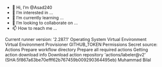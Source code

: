 - 👋 Hi, I’m @Asad240
- 👀 I’m interested in ...
- 🌱 I’m currently learning ...
- 💞️ I’m looking to collaborate on ...
- 📫 How to reach me ...

<!---
Asad240/Asad240 is a ✨ special ✨ repository because its `README.md` (this file) appears on your GitHub profile.
You can click the Preview link to take a look at your changes.
--->
Current runner version: '2.287.1'
Operating System
Virtual Environment
Virtual Environment Provisioner
GITHUB_TOKEN Permissions
Secret source: Actions
Prepare workflow directory
Prepare all required actions
Getting action download info
Download action repository 'actions/labeler@v2' (SHA:5f867a63be70efff62b767459b009290364495eb)
Muhammad Bilal 

